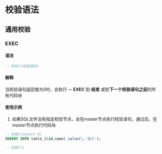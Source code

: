 # 校验语法
## 通用校验
### EXEC
#### 语法
```sql
-- EXEC(校验语句)
```
#### 解释
当校验语句返回值为0时，会执行 **-- EXEC** 到 **结束** 或到**下一个校验语句之前**的所有代码块
#### 使用示例
1. 如果SQL文件没有指定校验节点，会在master节点执行校验语句，通过后，在master节点执行代码块
```sql
-- EXEC(select 0)
INSERT INTO table_1(id,name) value(1,'张三');
```

```sql
-- EXEC()
```

